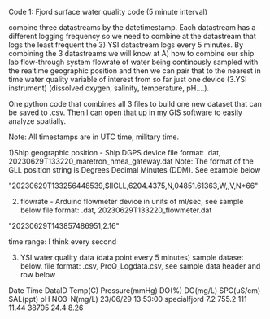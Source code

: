 Code 1: Fjord surface water quality code (5 minute interval)

combine three datastreams by the datetimestamp. 
Each datastream has a different logging frequency so we need to combine at the datastream that
logs the least frequent the 3) YSI datastream logs every 5 minutes. 
By combining the 3 datastreams we will know at A) how to combine our ship lab flow-through system flowrate of water being
continously sampled with the realtime geographic position and then we can pair that to the nearest in time water quality variable of interest from so far just one device (3.YSI instrument) (dissolved oxygen, salinity, temperature, pH....).

One python code that combines all 3 files to build one new dataset that can be saved to .csv. Then I can open that up in my GIS software to easily analyze spatially.

Note: All timestamps are in UTC time, military time.

1)Ship geographic position - Ship DGPS device
file format: .dat, 20230629T133220_maretron_nmea_gateway.dat 
Note: The format of the GLL position string is Degrees Decimal Minutes (DDM). See example below

"20230629T133256448539,$IIGLL,6204.4375,N,04851.61363,W,,V,N*66"

2) flowrate - Arduino flowmeter device in units of ml/sec, see sample below
file format: .dat, 20230629T133220_flowmeter.dat

"20230629T143857486951,2.16"

time range: I think every second

3) YSI water quality data (data point every 5 minutes) sample dataset below.
file format: .csv, ProQ_Logdata.csv,  see sample data header and row below

Date	Time	DataID	Temp(C)	Pressure(mmHg)	DO(%)	DO(mg/L)	SPC(uS/cm)	SAL(ppt)	pH	NO3-N(mg/L)
23/06/29	13:53:00	specialfjord	7.2	755.2	111	11.44	38705	24.4	8.26	
